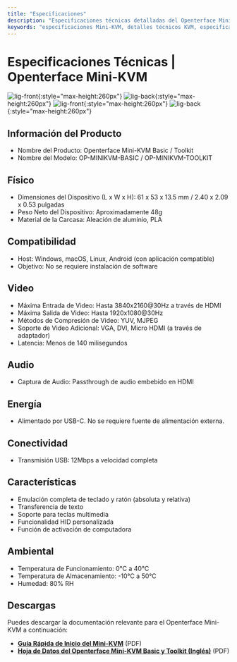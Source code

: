 ```yaml
---
title: "Especificaciones"
description: "Especificaciones técnicas detalladas del Openterface Mini-KVM, incluyendo capacidades de video de hasta 4K@30Hz de entrada, 1080p@30Hz de salida, conectividad USB, dimensiones físicas y requisitos ambientales. Especificaciones completas de hardware para las versiones Basic y Toolkit."
keywords: "especificaciones Mini-KVM, detalles técnicos KVM, especificaciones KVM HDMI, conmutador KVM 4K, KVM USB-C, especificaciones de periféricos de computadora, dimensiones KVM, compresión de video, emulación de teclado y ratón, especificaciones de hardware"
---
```


# **Especificaciones Técnicas** | Openterface Mini-KVM

![lig-front](https://assets.openterface.com/images/product/minikvm-v1-9-front.svg#only-light){:style="max-height:260px"}
![lig-back](https://assets.openterface.com/images/product/minikvm-v1-9-back.svg#only-light){:style="max-height:260px"}
![lig-front](https://assets.openterface.com/images/product/minikvm-v1-9-front_1.svg#only-dark){:style="max-height:260px"}
![lig-back](https://assets.openterface.com/images/product/minikvm-v1-9-back_1.svg#only-dark){:style="max-height:260px"}

## Información del Producto
- Nombre del Producto: Openterface Mini-KVM Basic / Toolkit
- Nombre del Modelo: OP-MINIKVM-BASIC / OP-MINIKVM-TOOLKIT

## Físico
- Dimensiones del Dispositivo (L x W x H): 61 x 53 x 13.5 mm / 2.40 x 2.09 x 0.53 pulgadas
- Peso Neto del Dispositivo: Aproximadamente 48g
- Material de la Carcasa: Aleación de aluminio, PLA

## Compatibilidad
- Host: Windows, macOS, Linux, Android (con aplicación compatible)
- Objetivo: No se requiere instalación de software

## Video
- Máxima Entrada de Video: Hasta 3840x2160@30Hz a través de HDMI
- Máxima Salida de Video: Hasta 1920x1080@30Hz
- Métodos de Compresión de Video: YUV, MJPEG
- Soporte de Video Adicional: VGA, DVI, Micro HDMI (a través de adaptador)
- Latencia: Menos de 140 milisegundos

## Audio
- Captura de Audio: Passthrough de audio embebido en HDMI

## Energía
- Alimentado por USB-C. No se requiere fuente de alimentación externa.

## Conectividad
- Transmisión USB: 12Mbps a velocidad completa

## Características
- Emulación completa de teclado y ratón (absoluta y relativa)
- Transferencia de texto
- Soporte para teclas multimedia
- Funcionalidad HID personalizada
- Función de activación de computadora

## Ambiental
- Temperatura de Funcionamiento: 0°C a 40°C
- Temperatura de Almacenamiento: -10°C a 50°C
- Humedad: 80% RH

## Descargas

Puedes descargar la documentación relevante para el Openterface Mini-KVM a continuación:

- **[Guía Rápida de Inicio del Mini-KVM](https://raw.githubusercontent.com/TechxArtisanStudio/Openterface/main/product-printed-materials/minikvm_quick_start_guide_20240928.pdf)** (PDF)
- **[Hoja de Datos del Openterface Mini-KVM Basic y Toolkit (Inglés)](https://raw.githubusercontent.com/TechxArtisanStudio/Openterface/main/product-printed-materials/Openterface-Mini-KVM-Basic-and-Toolkit-Datasheet-Eng-20250313.pdf)** (PDF)
